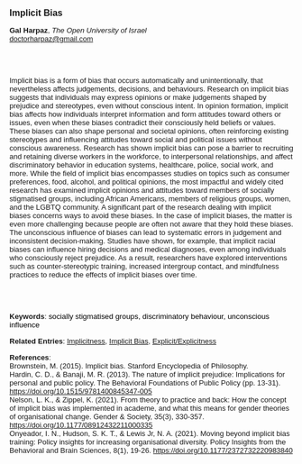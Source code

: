<!DOCTYPE html><html lang="en"><head><title="Implicit Bias"></head>
<body><p><font face="Poppins, Calibri, sans-serif" size="3"><b>Implicit Bias</b></font></p>
<p><font face="Poppins, Calibri, sans-serif" size="2"><b>Gal Harpaz</b>, <i>The Open University of Israel</i><br><a href="mailto:doctorharpaz@gmail.com" target="blank">doctorharpaz@gmail.com</a></font></p>
<p><font face="Poppins, Calibri, sans-serif" size="2"><br><br><br>Implicit bias is a form of bias that occurs automatically and unintentionally, that nevertheless affects judgements, decisions, and behaviours. Research on implicit bias suggests that individuals may express opinions or make judgements shaped by prejudice and stereotypes, even without conscious intent. In opinion formation, implicit bias affects how individuals interpret information and form attitudes toward others or issues, even when these biases contradict their consciously held beliefs or values. These biases can also shape personal and societal opinions, often reinforcing existing stereotypes and influencing attitudes toward social and political issues without conscious awareness. Research has shown implicit bias can pose a barrier to recruiting and retaining diverse workers in the workforce, to interpersonal relationships, and affect discriminatory behavior in education systems, healthcare, police, social work, and more. While the field of implicit bias encompasses studies on topics such as consumer preferences, food, alcohol, and political opinions, the most impactful and widely cited research has examined implicit opinions and attitudes toward members of socially stigmatised groups, including African Americans, members of religious groups, women, and the LGBTQ community. A significant part of the research dealing with implicit biases concerns ways to avoid these biases. In the case of implicit biases, the matter is even more challenging because people are often not aware that they hold these biases. The unconscious influence of biases can lead to systematic errors in judgement and inconsistent decision-making. Studies have shown, for example, that implicit racial biases can influence hiring decisions and medical diagnoses, even among individuals who consciously reject prejudice. As a result, researchers have explored interventions such as counter-stereotypic training, increased intergroup contact, and mindfulness practices to reduce the effects of implicit biases over time.  <br><br><br><br></font></p>
<p><font face="Poppins, Calibri, sans-serif" size="2"><b>Keywords</b>: </span></font></font></span></font><font color="#000000"><span style="text-decoration: none"><font face="calibri, sans-serif"><font size="2" style="font-size: 10pt"><span lang="hu-hu">s</span></font></font></span></font><font color="#000000"><span style="text-decoration: none"><font face="calibri, sans-serif"><font size="2" style="font-size: 10pt"><span lang="hu-hu">ocially stigmatised groups, discriminatory behaviour, unconscious influence</span></font></font></span></font></font></p>
<p><font face="Poppins, Calibri, sans-serif" size="2"><b>Related Entries</b>: <a href="./implicitness.html">Implicitness</a>, <a href="./implicit-bias.html">Implicit Bias</a>, <a href="./explicit-explicitness.html">Explicit/Explicitness</a></font></p>
<p><font face="Poppins, Calibri, sans-serif" size="2"><b>References</b>:<br>Brownstein, M. (2015). Implicit bias.‏ Stanford Encyclopedia of Philosophy.<br>Hardin, C. D., &amp; Banaji, M. R. (2013). The nature of implicit prejudice: Implications for personal and public policy. The Behavioral Foundations of Public Policy (pp. 13-31).‏ <a href="https://doi.org/10.1515/9781400845347-005" target="_blank">https://doi.org/10.1515/9781400845347-005</a><br>Nelson, L. K., &amp; Zippel, K. (2021). From theory to practice and back: How the concept of implicit bias was implemented in academe, and what this means for gender theories of organisational change. Gender &amp; Society, 35(3), 330-357.‏ <a href="https://doi.org/10.1177/08912432211000335" target="_blank">https://doi.org/10.1177/08912432211000335</a><br>Onyeador, I. N., Hudson, S. K. T., &amp; Lewis Jr, N. A. (2021). Moving beyond implicit bias training: Policy insights for increasing organisational diversity. Policy Insights from the Behavioral and Brain Sciences, 8(1), 19-26. <a href="https://doi.org/10.1177/2372732220983840" target="_blank">https://doi.org/10.1177/2372732220983840</a></font></p>
</body>